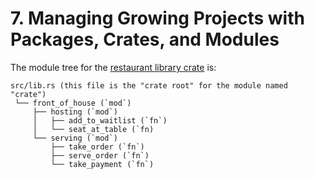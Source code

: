 # 7. Managing Growing Projects with Packages, Crates, and Modules

The module tree for the [restaurant library crate](./libs/restaurant/) is:

```
src/lib.rs (this file is the "crate root" for the module named "crate")
 └── front_of_house (`mod`)
     ├── hosting (`mod`)
     │   ├── add_to_waitlist (`fn`)
     │   └── seat_at_table (`fn)
     └── serving (`mod`)
         ├── take_order (`fn`)
         ├── serve_order (`fn`)
         └── take_payment (`fn`)
```
